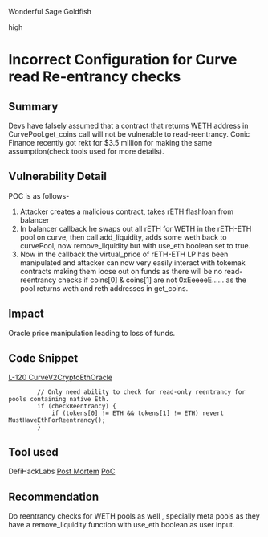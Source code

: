 Wonderful Sage Goldfish

high

# Incorrect Configuration for Curve read Re-entrancy checks
## Summary
Devs have falsely assumed that a contract that returns WETH address in CurvePool.get_coins call will not be vulnerable to read-reentrancy. Conic Finance recently got rekt for $3.5 million for making the same assumption(check tools used for more details).
## Vulnerability Detail
POC is as follows- 
1. Attacker creates a malicious contract, takes rETH flashloan from balancer
2. In balancer callback he swaps out all rETH for WETH in the rETH-ETH pool on curve, then call add_liquidity, adds some weth back to curvePool, now remove_liquidity but with use_eth boolean set to true.
3. Now in the callback the virtual_price of rETH-ETH LP has been manipulated and attacker can now very easily interact with tokemak contracts making them loose out on funds as there will be no read- reentrancy checks if coins[0] & coins[1] are not 0xEeeeeE...... as the pool returns weth and reth addresses in get_coins. 


## Impact
Oracle price manipulation leading to loss of funds.
## Code Snippet
[L-120 CurveV2CryptoEthOracle](https://github.com/sherlock-audit/2023-06-tokemak/blob/5d8e902ce33981a6506b1b5fb979a084602c6c9a/v2-core-audit-2023-07-14/src/oracles/providers/CurveV2CryptoEthOracle.sol#L120-L123)
```solidity
        // Only need ability to check for read-only reentrancy for pools containing native Eth.
        if (checkReentrancy) {
            if (tokens[0] != ETH && tokens[1] != ETH) revert MustHaveEthForReentrancy();
        }
```


## Tool used

DefiHackLabs
[Post Mortem](https://medium.com/@ConicFinance/post-mortem-eth-and-crvusd-omnipool-exploits-c9c7fa213a3d)
[PoC](https://github.com/SunWeb3Sec/DeFiHackLabs/blob/main/src/test/Conic_exp.sol)

## Recommendation

Do reentrancy checks for WETH pools as well , specially meta pools as they have a remove_liquidity function with use_eth boolean as user input.